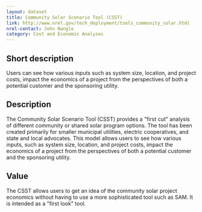 ```yaml
---
layout: dataset
title: Community Solar Scenario Tool (CSST) 
link: http://www.nrel.gov/tech_deployment/tools_community_solar.html
nrel-contact: John Nangle
category: Cost and Economic Analyses
---
```


## Short description

Users can see how various inputs such as system size, location, and project costs, impact the economics of a project from the perspectives of both a potential customer and the sponsoring utility.

## Description

The Community Solar Scenario Tool (CSST) provides a
"first cut" analysis of different community or shared
solar program options. The tool has been created
primarily for smaller municipal utilities, electric
cooperatives, and state and local advocates. This
model allows users to see how various inputs, such as
system size, location, and project costs, impact the
economics of a project from the perspectives of both a
potential customer and the sponsoring utility.

## Value

The CSST allows users to get an idea of the community
solar project economics without having to use a more
sophisticated tool such as SAM. It is intended as a "first
look" tool.
